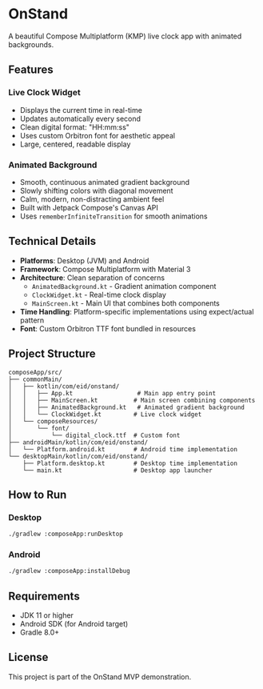 # OnStand

A beautiful Compose Multiplatform (KMP) live clock app with animated backgrounds.

## Features

### Live Clock Widget

- Displays the current time in real-time
- Updates automatically every second
- Clean digital format: "HH:mm:ss"
- Uses custom Orbitron font for aesthetic appeal
- Large, centered, readable display

### Animated Background

- Smooth, continuous animated gradient background
- Slowly shifting colors with diagonal movement
- Calm, modern, non-distracting ambient feel
- Built with Jetpack Compose's Canvas API
- Uses `rememberInfiniteTransition` for smooth animations

## Technical Details

- **Platforms**: Desktop (JVM) and Android
- **Framework**: Compose Multiplatform with Material 3
- **Architecture**: Clean separation of concerns
  - `AnimatedBackground.kt` - Gradient animation component
  - `ClockWidget.kt` - Real-time clock display
  - `MainScreen.kt` - Main UI that combines both components
- **Time Handling**: Platform-specific implementations using expect/actual pattern
- **Font**: Custom Orbitron TTF font bundled in resources

## Project Structure

```
composeApp/src/
├── commonMain/
│   ├── kotlin/com/eid/onstand/
│   │   ├── App.kt                  # Main app entry point
│   │   ├── MainScreen.kt          # Main screen combining components
│   │   ├── AnimatedBackground.kt   # Animated gradient background
│   │   └── ClockWidget.kt         # Live clock widget
│   └── composeResources/
│       └── font/
│           └── digital_clock.ttf  # Custom font
├── androidMain/kotlin/com/eid/onstand/
│   └── Platform.android.kt        # Android time implementation
└── desktopMain/kotlin/com/eid/onstand/
    ├── Platform.desktop.kt        # Desktop time implementation
    └── main.kt                    # Desktop app launcher
```

## How to Run

### Desktop

```bash
./gradlew :composeApp:runDesktop
```

### Android

```bash
./gradlew :composeApp:installDebug
```

## Requirements

- JDK 11 or higher
- Android SDK (for Android target)
- Gradle 8.0+

## License

This project is part of the OnStand MVP demonstration.